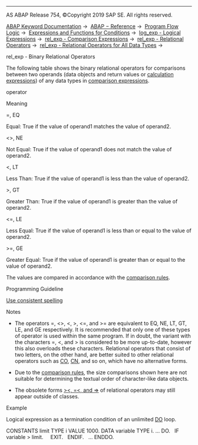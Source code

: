   

* * *

AS ABAP Release 754, ©Copyright 2019 SAP SE. All rights reserved.

[ABAP Keyword Documentation](javascript:call_link\('abenabap.htm'\)) →  [ABAP − Reference](javascript:call_link\('abenabap_reference.htm'\)) →  [Program Flow Logic](javascript:call_link\('abenabap_flow_logic.htm'\)) →  [Expressions and Functions for Conditions](javascript:call_link\('abenlogical_expr_func.htm'\)) →  [log\_exp - Logical Expressions](javascript:call_link\('abenlogexp.htm'\)) →  [rel\_exp - Comparison Expressions](javascript:call_link\('abenlogexp_comp.htm'\)) →  [rel\_exp - Relational Operators](javascript:call_link\('abenlogexp_op.htm'\)) →  [rel\_exp - Relational Operators for All Data Types](javascript:call_link\('abenlogexp_compare_all.htm'\)) → 

rel\_exp - Binary Relational Operators

The following table shows the binary relational operators for comparisons between two operands (data objects and return values or [calculation expressions](javascript:call_link\('abencalculation_expression_glosry.htm'\) "Glossary Entry")) of any data types in [comparison expressions](javascript:call_link\('abencomparison_expression_glosry.htm'\) "Glossary Entry").

operator

Meaning

\=, EQ

Equal: True if the value of operand1 matches the value of operand2.

<>, NE

Not Equal: True if the value of operand1 does not match the value of operand2.

<, LT

Less Than: True if the value of operand1 is less than the value of operand2.

\>, GT

Greater Than: True if the value of operand1 is greater than the value of operand2.

<=, LE

Less Equal: True if the value of operand1 is less than or equal to the value of operand2.

\>=, GE

Greater Equal: True if the value of operand1 is greater than or equal to the value of operand2.

The values are compared in accordance with the [comparison rules](javascript:call_link\('abenlogexp_rules.htm'\)).

Programming Guideline

[Use consistent spelling](javascript:call_link\('abenalternative_langu_guidl.htm'\) "Guideline")

Notes

-   The operators \=, <>, <, \>, <=, and \>= are equivalent to EQ, NE, LT, GT, LE, and GE respectively. It is recommended that only one of these types of operator is used within the same program. If in doubt, the variant with the characters \=, <, and \> is considered to be more up-to-date, however this also overloads these characters. Relational operators that consist of two letters, on the other hand, are better suited to other relational operators such as [CO](javascript:call_link\('abenlogexp_strings.htm'\)), [CN](javascript:call_link\('abenlogexp_strings.htm'\)), and so on, which have no alternative forms.

-   Due to the [comparison rules](javascript:call_link\('abenlogexp_rules.htm'\)), the size comparisons shown here are not suitable for determining the textual order of character-like data objects.

-   The obsolete forms [\><, \=<, and \=>](javascript:call_link\('abenobsolete_logexp_op.htm'\)) of relational operators may still appear outside of classes.

Example

Logical expression as a termination condition of an unlimited [DO](javascript:call_link\('abapdo.htm'\)) loop.

CONSTANTS limit TYPE i VALUE 1000.
DATA variable TYPE i.
...
DO.
  IF variable > limit.
    EXIT.
  ENDIF.
  ...
ENDDO.